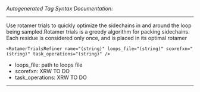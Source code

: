 _Autogenerated Tag Syntax Documentation:_

---
Use rotamer trials to quickly optimize the sidechains in and around the loop being sampled.Rotamer trials is a greedy algorithm for packing sidechains. Each residue is considered only once, and is placed in its optimal rotamer

```
<RotamerTrialsRefiner name="(string)" loops_file="(string)" scorefxn="(string)" task_operations="(string)" />
```

-   loops_file: path to loops file
-   scorefxn: XRW TO DO
-   task_operations: XRW TO DO

---
